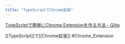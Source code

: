 ```yaml
---
title: "TypeScriptでChrome拡張"
---
```


[TypeScriptで簡単にChrome Extensionを作る方法 - Qiita](https://qiita.com/Takumon/items/da2142cc06b243f83211)

[[TypeScript]]で[[Chrome拡張]]  #Chrome_Extension
